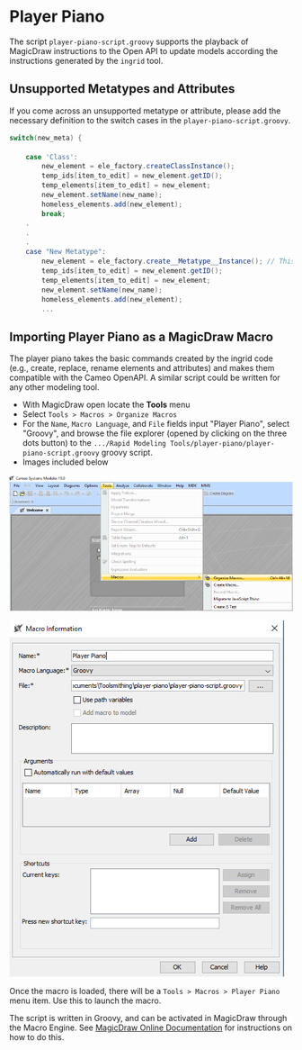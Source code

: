 # Player Piano

The script `player-piano-script.groovy` supports the playback of MagicDraw instructions to the Open API to update models according the instructions generated by the `ingrid` tool.

## Unsupported Metatypes and Attributes
If you come across an unsupported metatype or attribute, please add the necessary definition to the switch cases in the `player-piano-script.groovy`.

```groovy
switch(new_meta) {

    case 'Class':
        new_element = ele_factory.createClassInstance();
        temp_ids[item_to_edit] = new_element.getID();
        temp_elements[item_to_edit] = new_element;
        new_element.setName(new_name);
        homeless_elements.add(new_element);
        break;
    .
    .
    .
    case "New Metatype":
        new_element = ele_factory.create__Metatype__Instance(); // This is a MagicDraw API call
        temp_ids[item_to_edit] = new_element.getID();
        temp_elements[item_to_edit] = new_element;
        new_element.setName(new_name);
        homeless_elements.add(new_element);
        ...
```

## Importing Player Piano as a MagicDraw Macro
The player piano takes the basic commands created by the ingrid code (e.g., create, replace, rename elements and attributes) and makes them compatible with the Cameo OpenAPI. A similar script could be written for any other modeling tool.

- With MagicDraw open locate the **Tools** menu
- Select `Tools > Macros > Organize Macros`
- For the `Name`, `Macro Language`, and `File` fields input "Player Piano", select "Groovy", and browse the file explorer (opened by clicking on the three dots button) to the `.../Rapid Modeling Tools/player-piano/player-piano-script.groovy` groovy script.
- Images included below

![](../ingrid-quick-start/images/macros_organize_screen.png)

![](../ingrid-quick-start/images/macro_config_screen.png)

Once the macro is loaded, there will be a `Tools > Macros > Player Piano` menu item. Use this to launch the macro.

The script is written in Groovy, and can be activated in MagicDraw through the Macro Engine. See [MagicDraw Online Documentation](https://docs.nomagic.com/display/MD190/Adding+a+Macro+and+editing+Macro+information) for instructions on how to do this.
